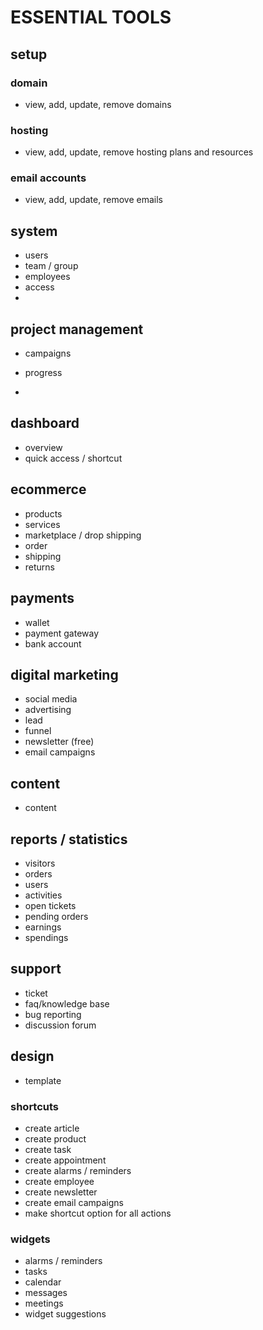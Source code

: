 
# ESSENTIAL TOOLS

## setup
### domain
 - view, add, update, remove domains
### hosting 
 - view, add, update, remove hosting plans and resources 
### email accounts
 - view, add, update, remove emails 

## system
- users
- team / group
- employees
- access
- 

## project management
- campaigns

- progress
- 

## dashboard
- overview
- quick access / shortcut

## ecommerce
- products 
- services 
- marketplace / drop shipping 
- order 
- shipping 
- returns 

## payments
- wallet 
- payment gateway 
- bank account

## digital marketing
- social media 
- advertising 
- lead 
- funnel 
- newsletter (free)
- email campaigns 

## content
- content 

## reports / statistics
- visitors
- orders
- users
- activities
- open tickets
- pending orders
- earnings
- spendings

## support
- ticket 
- faq/knowledge base 
- bug reporting 
- discussion forum 

## design
- template 


### shortcuts
- create article
- create product
- create task
- create appointment
- create alarms / reminders
- create employee
- create newsletter
- create email campaigns
- make shortcut option for all actions 


### widgets
- alarms / reminders 
- tasks 
- calendar 
- messages
- meetings
- widget suggestions